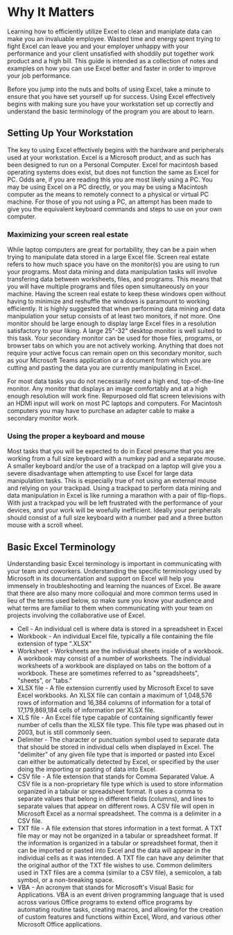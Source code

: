 # Why It Matters

Learning how to efficiently utilize Excel to clean and maniplate data can make you an invaluable employee. Wasted time and energy spent trying to fight Excel can leave you and your employer unhappy with your performance and your client unsatisfied with shoddily put together work product and a high bill. This guide is intended as a collection of notes and examples on how you can use Excel better and faster in order to improve your job performance.

Before you jump into the nuts and bolts of using Excel, take a minute to ensure that you have set yourself up for success. Using Excel effectively begins with making sure you have your workstation set up correctly and understand the basic terminology of the program you are about to learn.

## Setting Up Your Workstation

The key to using Excel effectively begins with the hardware and peripherals used at your workstation. Excel is a Microsoft product, and as such has been designed to run on a Personal Computer. Excel for macintosh based operating systems does exist, but does not function the same as Excel for PC. Odds are, if you are reading this you are most likely using a PC. You may be using Excel on a PC directly, or you may be using a Macintosh computer as the means to remotely connect to a physical or virtual PC machine. For those of you not using a PC, an attempt has been made to give you the equivalent keyboard commands and steps to use on your own computer.

### Maximizing your screen real estate

While laptop computers are great for portability, they can be a pain when trying to manipulate data stored in a large Excel file. Screen real estate refers to how much space you have on the monitor(s) you are using to run your programs. Most data mining and data manipulation tasks will involve transfering data between worksheets, files, and programs. This means that you will have multiple programs and files open simultaneously on your machine. Having the screen real estate to keep these windows open without having to minimize and reshuffle the windows is paramount to working efficiently. It is highly suggested that when performing data mining and data manipulation your setup consists of at least two monitors, if not more. One monitor should be large enough to display large Excel files in a resolution satisfactory to your liking. A large 25"-32" desktop monitor is well suited to this task. Your secondary monitor can be used for those files, programs, or browser tabs on which you are not actively working. Anything that does not require your active focus can remain open on this secondary monitor, such as your Microsoft Teams application or a document from which you are cutting and pasting the data you are currently manipulating in Excel. 

For most data tasks you do not necessarily need a high end, top-of-the-line monitor. Any monitor that displays an image comfortably and at a high enough resolution will work fine. Repurposed old flat screen televisions with an HDMI input will work on most PC laptops and computers. For Macintosh computers you may have to purchase an adapter cable to make a secondary monitor work.

### Using the proper a keyboard and mouse

Most tasks that you will be expected to do in Excel presume that you are working from a full size keyboard with a numkey pad and a separate mouse. A smaller keyboard and/or the use of a trackpad on a laptop will give you a severe disadvantage when attempting to use Excel for large data manipulation tasks. This is especially true of not using an external mouse and relying on your trackpad. Using a trackpad to perform data mining and data manipulation in Excel is like running a marathon with a pair of flip-flops. With just a trackpad you will be left frustrated with the performance of your devices, and your work will be woefully inefficient. Ideally your peripherals should consist of a full size keyboard with a number pad and a three button mouse with a scroll wheel.

## Basic Excel Terminology

Understanding basic Excel terminology is important in communicating with your team and coworkers.  Understanding the specific terminology used by Microsoft in its documentation and support on Excel will help you immensely in troubleshooting and learning the nuances of Excel. Be aware that there are also many more colloquial and more common terms used in lieu of the terms used below, so make sure you know your audience and what terms are familiar to them when communicating with your team on projects involving the collaborative use of Excel.

* Cell - An individual cell is where data is stored in a spreadsheet in Excel
* Workbook - An individual Excel file, typically a file containing the file extension of type ".XLSX"
* Worksheet - Worksheets are the individual sheets inside of a workbook. A workbook may consist of a number of worksheets. The individual worksheets of a workbook are displayed on tabs on the bottom of a workbook. These are sometimes referred to as "spreadsheets", "sheets", or "tabs."
* XLSX file - A file extension currently used by Microsoft Excel to save Excel workbooks. An XLSX file can contain a maximum of 1,048,576 rows of information and 16,384 columns of information for a total of 17,179,869,184 cells of information per XLSX file.
* XLS file - An Excel file type capable of containing significantly fewer number of cells than the XLSX file type. This file type was phased out in 2003, but is still commonly seen.
* Delimiter - The character or punctuation symbol used to separate data that should be stored in individual cells when displayed in Excel. The "delimiter" of any given file type that is imported or pasted into Excel can either be automatically detected by Excel, or specified by the user doing the importing or pasting of data into Excel.
* CSV file - A file extension that stands for Comma Separated Value. A CSV file is a non-proprietary file type which is used to store information organized in a tabular or spreadsheet format. It uses a comma to separate values that belong in different fields (columns), and lines to separate values that appear on different rows. A CSV file will open in Microsoft Excel as a normal spreadsheet. The comma is a delimiter in a CSV file.
* TXT file - A file extension that stores information in a text format. A TXT file may or may not be organized in a tabular or spreadsheet format. If the information is organized in a tabular or spreadsheet format, then it can be imported or pasted into Excel and the data will appear in the individual cells as it was intended. A TXT file can have any delimiter that the original author of the TXT file wishes to use. Common delimiters used in TXT files are a comma (similar to a CSV file), a semicolon, a tab symbol, or a non-breaking space.
* VBA - An acronym that stands for Microsoft's Visual Basic for Applications. VBA is an event driven programming language that is used across various Office programs to extend office programs by automating routine tasks, creating macros, and allowing for the creation of custom features and functions within Excel, Word, and various other Microsoft Office applications.
